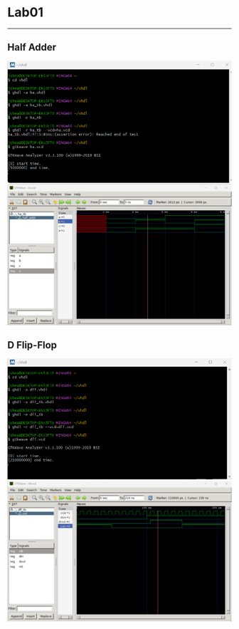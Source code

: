 # Lab01
----
## Half Adder
![Half Adder terminal](msyshalfadder.png)
![Half Adder Example](halfadderexample.png)
## D Flip-Flop
![D Flip-Flop terminal](ddflopmsys.png)
![D Flip-Flop](ddflop.png)
